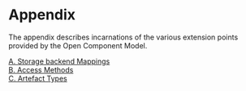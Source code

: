 # Appendix

The appendix describes incarnations of the various extension points
provided by the Open Component Model.

[A. Storage backend Mappings](A/README.md) <br>
[B. Access Methods](B/README.md) <br>
[C. Artefact Types](C/README.md) <br>